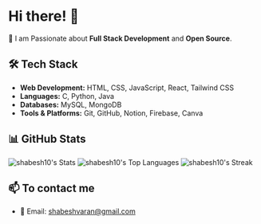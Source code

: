 # Hi there! 👋

🚀 I am Passionate about **Full Stack Development** and **Open Source**.

## 🛠 Tech Stack
- **Web Development:** HTML, CSS, JavaScript, React, Tailwind CSS
- **Languages:** C, Python, Java
- **Databases:** MySQL, MongoDB
- **Tools & Platforms:** Git, GitHub, Notion, Firebase, Canva

## 📊 GitHub Stats
![shabesh10's Stats](https://github-readme-stats.vercel.app/api?username=shabesh10&theme=gotham&show_icons=true&hide_border=false&count_private=true)
![shabesh10's Top Languages](https://github-readme-stats.vercel.app/api/top-langs/?username=shabesh10&theme=gotham&show_icons=true&hide_border=false&layout=compact)
![shabesh10's Streak](https://github-readme-streak-stats.herokuapp.com/?user=shabesh10&theme=gotham&hide_border=false)

## 📫 To contact me
- 📧 Email: shabeshvaran@gmail.com
